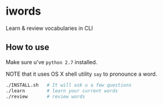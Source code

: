 iwords
======

Learn &amp; review vocabularies in CLI

How to use
------------

Make sure u've `python 2.7` installed.

NOTE that it uses OS X shell utility `say` to pronounce a word.

```bash
./INSTALL.sh   # It will ask u a few questions
./learn        # learn your current words
./review       # review words
```
